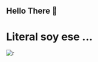 ## Hello There 👋

# Literal soy ese ...

![r](https://github.com/user-attachments/assets/086104d4-fc3f-4ddd-bedc-e5216105bc34)
